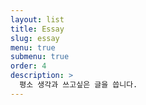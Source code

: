 ```yaml
---
layout: list
title: Essay
slug: essay
menu: true
submenu: true
order: 4
description: >
  평소 생각과 쓰고싶은 글을 씁니다.
---
```

